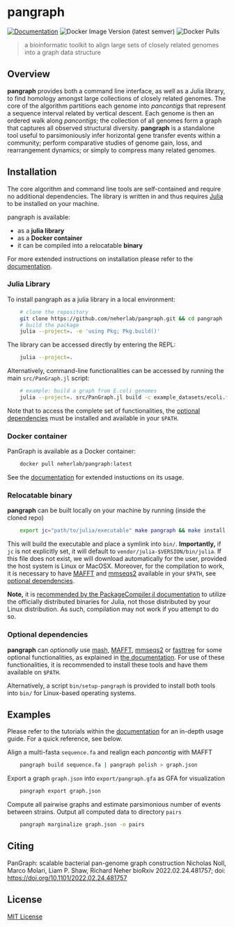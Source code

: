 # pangraph

[![Documentation](https://img.shields.io/badge/Documentation-Link-blue.svg)](https://neherlab.github.io/pangraph/)
![Docker Image Version (latest semver)](https://img.shields.io/docker/v/neherlab/pangraph?label=docker)
![Docker Pulls](https://img.shields.io/docker/pulls/neherlab/pangraph)

> a bioinformatic toolkit to align large sets of closely related genomes into a graph data structure


## Overview

**pangraph** provides both a command line interface, as well as a Julia library, to find homology amongst large collections of closely related genomes.
The core of the algorithm partitions each genome into _pancontigs_ that represent a sequence interval related by vertical descent.
Each genome is then an ordered walk along _pancontigs_; the collection of all genomes form a graph that captures all observed structural diversity.
**pangraph** is a standalone tool useful to parsimoniously infer horizontal gene transfer events within a community; perform comparative studies of genome gain, loss, and rearrangement dynamics; or simply to compress many related genomes.


## Installation

The core algorithm and command line tools are self-contained and require no additional dependencies.
The library is written in and thus requires [Julia](https://julialang.org/downloads/) to be installed on your machine.

pangraph is available:
- as a **julia library**
- as a **Docker container**
- it can be compiled into a relocatable **binary**

For more extended instructions on installation please refer to the [documentation](https://neherlab.github.io/pangraph/#Installation).

### Julia Library

To install pangraph as a julia library in a local environment:
```bash
    # clone the repository
    git clone https://github.com/neherlab/pangraph.git && cd pangraph
    # build the package
    julia --project=. -e 'using Pkg; Pkg.build()'
```

The library can be accessed directly by entering the REPL:
```bash
    julia --project=.
```

Alternatively, command-line functionalities can be accessed by running the main `src/PanGraph.jl` script:
```bash
    # example: build a graph from E.coli genomes
    julia --project=. src/PanGraph.jl build -c example_datasets/ecoli.fa.gz > graph.json
```

Note that to access the complete set of functionalities, the [optional dependencies](#optional-dependencies) must be installed and available in your `$PATH`.


### Docker container

PanGraph is available as a Docker container:

```bash
    docker pull neherlab/pangraph:latest
```

See the [documentation](https://neherlab.github.io/pangraph/#Installation) for extended instuctions on its usage.


### Relocatable binary

**pangraph** can be built locally on your machine by running (inside the cloned repo)
```bash
    export jc="path/to/julia/executable" make pangraph && make install
```
This will build the executable and place a symlink into `bin/`.
**Importantly,** if `jc` is not explicitly set, it will default to `vendor/julia-$VERSION/bin/julia`. If this file does not exist, we will download automatically for the user, provided the host system is Linux or MacOSX.
Moreover, for the compilation to work, it is necessary to have [MAFFT](https://mafft.cbrc.jp/alignment/software/) and [mmseqs2](https://github.com/soedinglab/MMseqs2) available in your `$PATH`, see [optional dependencies](#optional-dependencies).

**Note,** it is [recommended by the PackageCompiler.jl documentation](https://julialang.github.io/PackageCompiler.jl/stable/#Installation-instructions) to utilize the officially distributed binaries for Julia, not those distributed by your Linux distribution. As such, compilation may not work if you attempt to do so.


### Optional dependencies

**pangraph** can _optionally_ use [mash](https://github.com/marbl/Mash), [MAFFT](https://mafft.cbrc.jp/alignment/software/), [mmseqs2](https://github.com/soedinglab/MMseqs2) or [fasttree](http://www.microbesonline.org/fasttree/) for some optional functionalities, as explained in [the documentation](https://neherlab.github.io/pangraph/#Optional-dependencies).
For use of these functionalities, it is recommended to install these tools and have them available on `$PATH`.

Alternatively, a script `bin/setup-pangraph` is provided to install both tools into `bin/` for Linux-based operating systems.


## Examples

Please refer to the tutorials within the [documentation](https://neherlab.github.io/pangraph/) for an in-depth usage guide.
For a quick reference, see below.

Align a multi-fasta `sequence.fa` and realign each _pancontig_ with MAFFT
```bash
	pangraph build sequence.fa | pangraph polish > graph.json
```

Export a graph `graph.json` into `export/pangraph.gfa` as GFA for visualization
```bash
	pangraph export graph.json
```

Compute all pairwise graphs and estimate parsimonious number of events between strains.
Output all computed data to directory `pairs`
```bash
	pangraph marginalize graph.json -o pairs
```

## Citing
PanGraph: scalable bacterial pan-genome graph construction
Nicholas Noll, Marco Molari, Liam P. Shaw, Richard Neher
bioRxiv 2022.02.24.481757; doi: https://doi.org/10.1101/2022.02.24.481757


## License

[MIT License](LICENSE)

